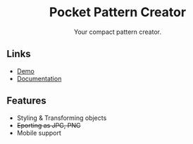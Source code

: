 <h1 align="center">Pocket Pattern Creator</h1>
<p align="center">Your compact pattern creator.</p>

## Links

- [Demo](https://htmlpreview.github.io/?https://github.com/LiberViator/pocket-pattern-creator/blob/main/index.html)
- [Documentation](https://galvanized-vanilla-f78.notion.site/Pattern-Creator-43ded5e36d2147bfa8d22eb4b2cf36bf)

## Features
- Styling & Transforming objects
- ~~Eporting as JPG, PNG~~
- Mobile support 
